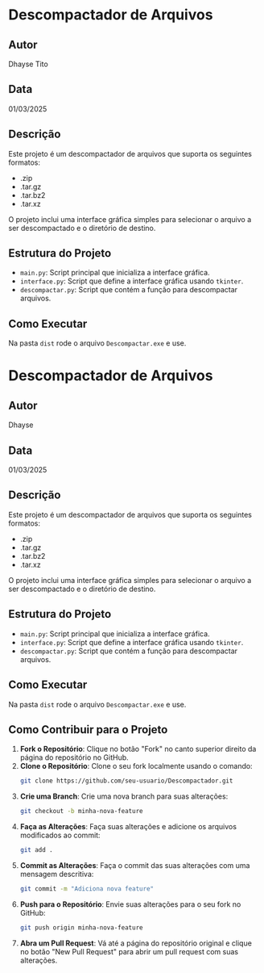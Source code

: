 # Descompactador de Arquivos

## Autor
Dhayse Tito

## Data
01/03/2025

## Descrição
Este projeto é um descompactador de arquivos que suporta os seguintes formatos:
- .zip
- .tar.gz
- .tar.bz2
- .tar.xz

O projeto inclui uma interface gráfica simples para selecionar o arquivo a ser descompactado e o diretório de destino.

## Estrutura do Projeto
- `main.py`: Script principal que inicializa a interface gráfica.
- `interface.py`: Script que define a interface gráfica usando `tkinter`.
- `descompactar.py`: Script que contém a função para descompactar arquivos.

## Como Executar
Na pasta ```dist``` rode o arquivo ```Descompactar.exe``` e use.


# Descompactador de Arquivos

## Autor
Dhayse

## Data
01/03/2025

## Descrição
Este projeto é um descompactador de arquivos que suporta os seguintes formatos:
- .zip
- .tar.gz
- .tar.bz2
- .tar.xz

O projeto inclui uma interface gráfica simples para selecionar o arquivo a ser descompactado e o diretório de destino.

## Estrutura do Projeto
- `main.py`: Script principal que inicializa a interface gráfica.
- `interface.py`: Script que define a interface gráfica usando `tkinter`.
- `descompactar.py`: Script que contém a função para descompactar arquivos.

## Como Executar
Na pasta `dist` rode o arquivo `Descompactar.exe` e use.

## Como Contribuir para o Projeto

1. **Fork o Repositório**: Clique no botão "Fork" no canto superior direito da página do repositório no GitHub.
2. **Clone o Repositório**: Clone o seu fork localmente usando o comando:
   ```sh
   git clone https://github.com/seu-usuario/Descompactador.git

3. **Crie uma Branch**: Crie uma nova branch para suas alterações:
    ```sh
    git checkout -b minha-nova-feature

4. **Faça as Alterações**: Faça suas alterações e adicione os arquivos modificados ao commit:
    ```sh
    git add .

5. **Commit as Alterações**: Faça o commit das suas alterações com uma mensagem descritiva:
    ```sh
    git commit -m "Adiciona nova feature"

6. **Push para o Repositório**: Envie suas alterações para o seu fork no GitHub:
    ```sh
    git push origin minha-nova-feature

7. **Abra um Pull Request**: Vá até a página do repositório original e clique no botão "New Pull Request" para abrir um pull request com suas alterações.